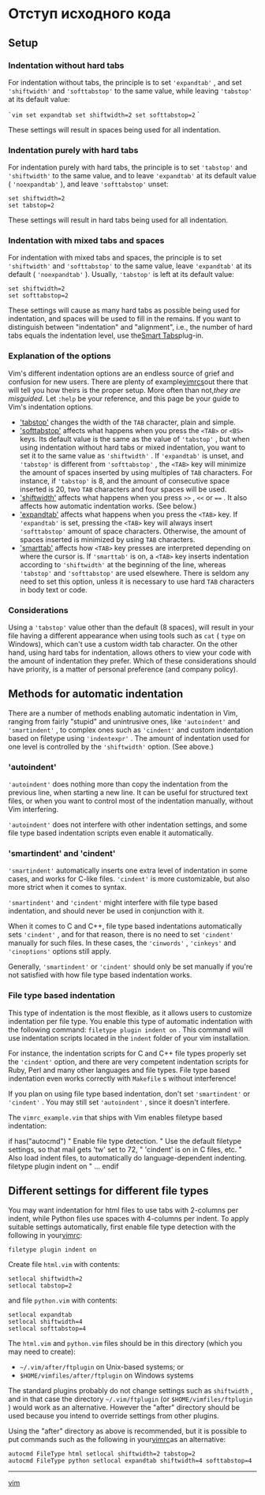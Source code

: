 # Отступ исходного кода
## Setup

### Indentation without hard tabs

For indentation without tabs, the principle is to set  `'expandtab'` , and set  `'shiftwidth'`  and  `'softtabstop'`  to the same value, while leaving  `'tabstop'`  at its default value:

 `` `vim
set expandtab
set shiftwidth=2
set softtabstop=2
 `` `

These settings will result in spaces being used for all indentation.

### Indentation purely with hard tabs

For indentation purely with hard tabs, the principle is to set `'tabstop'` and `'shiftwidth'` to the same value, and to leave `'expandtab'` at its default value ( `'noexpandtab'` ), and leave `'softtabstop'` unset:

```vim
set shiftwidth=2
set tabstop=2
```

These settings will result in hard tabs being used for all indentation.

### Indentation with mixed tabs and spaces

For indentation with mixed tabs and spaces, the principle is to set `'shiftwidth'` and `'softtabstop'` to the same value, leave `'expandtab'` at its default ( `'noexpandtab'` ). Usually, `'tabstop'` is left at its default value:

```vim
set shiftwidth=2
set softtabstop=2
```

These settings will cause as many hard tabs as possible being used for indentation, and spaces will be used to fill in the remains. If you want to distinguish between "indentation" and "alignment", i.e., the number of hard tabs equals the indentation level, use the[Smart Tabs](https://vim.fandom.com/wiki/VimTip1626 "VimTip1626")plug-in.

### Explanation of the options

Vim's different indentation options are an endless source of grief and confusion for new users. There are plenty of example[vimrcs](https://vim.fandom.com/wiki/Vimrc "Vimrc")out there that will tell you how theirs is the proper setup. More often than not,_they are misguided_. Let `:help` be your reference, and this page be your guide to Vim's indentation options.

*    ['tabstop'](http://vimdoc.sourceforge.net/cgi-bin/help?tag=%27tabstop%27) changes the width of the `TAB` character, plain and simple.
*    ['softtabstop'](http://vimdoc.sourceforge.net/cgi-bin/help?tag=%27softtabstop%27) affects what happens when you press the `<TAB>` or `<BS>` keys. Its default value is the same as the value of `'tabstop'` , but when using indentation without hard tabs or mixed indentation, you want to set it to the same value as `'shiftwidth'` . If `'expandtab'` is unset, and `'tabstop'` is different from `'softtabstop'` , the `<TAB>` key will minimize the amount of spaces inserted by using multiples of `TAB` characters. For instance, if `'tabstop'` is 8, and the amount of consecutive space inserted is 20, two `TAB` characters and four spaces will be used.
*    ['shiftwidth'](http://vimdoc.sourceforge.net/cgi-bin/help?tag=%27shiftwidth%27) affects what happens when you press `>>` , `<<` or `==` . It also affects how automatic indentation works. (See below.)
*    ['expandtab'](http://vimdoc.sourceforge.net/cgi-bin/help?tag=%27expandtab%27) affects what happens when you press the `<TAB>` key. If `'expandtab'` is set, pressing the `<TAB>` key will always insert `'softtabstop'` amount of space characters. Otherwise, the amount of spaces inserted is minimized by using `TAB` characters.
*    ['smarttab'](http://vimdoc.sourceforge.net/cgi-bin/help?tag=%27smarttab%27) affects how `<TAB>` key presses are interpreted depending on where the cursor is. If `'smarttab'` is on, a `<TAB>` key inserts indentation according to `'shiftwidth'` at the beginning of the line, whereas `'tabstop'` and `'softtabstop'` are used elsewhere. There is seldom any need to set this option, unless it is necessary to use hard `TAB` characters in body text or code.

### Considerations

Using a `'tabstop'` value other than the default (8 spaces), will result in your file having a different appearance when using tools such as `cat` ( `type` on Windows), which can't use a custom width tab character. On the other hand, using hard tabs for indentation, allows others to view your code with the amount of indentation they prefer. Which of these considerations should have priority, is a matter of personal preference (and company policy).

## Methods for automatic indentation

There are a number of methods enabling automatic indentation in Vim, ranging from fairly "stupid" and unintrusive ones, like `'autoindent'` and `'smartindent'` , to complex ones such as `'cindent'` and custom indentation based on filetype using `'indentexpr'` . The amount of indentation used for one level is controlled by the `'shiftwidth'` option. (See above.)

### 'autoindent'

 `'autoindent'` does nothing more than copy the indentation from the previous line, when starting a new line. It can be useful for structured text files, or when you want to control most of the indentation manually, without Vim interfering.

 `'autoindent'` does not interfere with other indentation settings, and some file type based indentation scripts even enable it automatically.

### 'smartindent' and 'cindent'

 `'smartindent'` automatically inserts one extra level of indentation in some cases, and works for C-like files. `'cindent'` is more customizable, but also more strict when it comes to syntax.

 `'smartindent'` and `'cindent'` might interfere with file type based indentation, and should never be used in conjunction with it.

When it comes to C and C++, file type based indentations automatically sets `'cindent'` , and for that reason, there is no need to set `'cindent'` manually for such files. In these cases, the `'cinwords'` , `'cinkeys'` and `'cinoptions'` options still apply.

Generally, `'smartindent'` or `'cindent'` should only be set manually if you're not satisfied with how file type based indentation works.

### File type based indentation

This type of indentation is the most flexible, as it allows users to customize indentation per file type. You enable this type of automatic indentation with the following command:  `filetype plugin indent on`  . This command will use indentation scripts located in the `indent` folder of your vim installation.

For instance, the indentation scripts for C and C++ file types properly set the `'cindent'` option, and there are very competent indentation scripts for Ruby, Perl and many other languages and file types. File type based indentation even works correctly with `Makefile` s without interference!

If you plan on using file type based indentation, don't set `'smartindent'` or `'cindent'` . You may still set `'autoindent'` , since it doesn't interfere.

The `vimrc_example.vim` that ships with Vim enables filetype based indentation:

if has("autocmd")
  " Enable file type detection.
  " Use the default filetype settings, so that mail gets 'tw' set to 72,
  " 'cindent' is on in C files, etc.
  " Also load indent files, to automatically do language-dependent indenting.
  filetype plugin indent on
  " ...
endif

## Different settings for different file types

You may want indentation for html files to use tabs with 2-columns per indent, while Python files use spaces with 4-columns per indent. To apply suitable settings automatically, first enable file type detection with the following in your[vimrc](https://vim.fandom.com/wiki/Vimrc "Vimrc"):

```vim
filetype plugin indent on
```

Create file `html.vim` with contents:

```vim
setlocal shiftwidth=2
setlocal tabstop=2
```

and file `python.vim` with contents:

```vim
setlocal expandtab
setlocal shiftwidth=4
setlocal softtabstop=4
```

The `html.vim` and `python.vim` files should be in this directory (which you may need to create):

*    `~/.vim/after/ftplugin` on Unix-based systems; or
*    `$HOME/vimfiles/after/ftplugin` on Windows systems

The standard plugins probably do not change settings such as `shiftwidth` , and in that case the directory `~/.vim/ftplugin` (or `$HOME/vimfiles/ftplugin` ) would work as an alternative. However the "after" directory should be used because you intend to override settings from other plugins.

Using the "after" directory as above is recommended, but it is possible to put commands such as the following in your[vimrc](https://vim.fandom.com/wiki/Vimrc "Vimrc")as an alternative:

```vim
autocmd FileType html setlocal shiftwidth=2 tabstop=2
autocmd FileType python setlocal expandtab shiftwidth=4 softtabstop=4
```


**********
[vim](/tags/vim.md)
